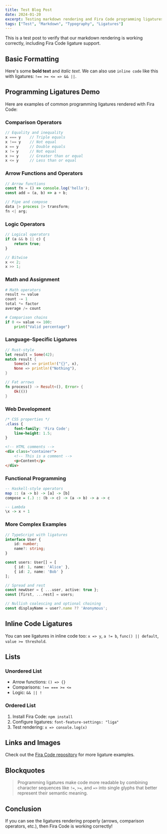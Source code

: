 ```yaml
---
title: Test Blog Post
date: 2024-01-20
excerpt: Testing markdown rendering and Fira Code programming ligatures with comprehensive examples.
tags: ["Test", "Markdown", "Typography", "Ligatures"]
---
```


This is a test post to verify that our markdown rendering is working correctly, including Fira Code ligature support.

## Basic Formatting

Here's some **bold text** and *italic text*. We can also use `inline code` like this with ligatures: `!== >= <= => && ||`.

## Programming Ligatures Demo

Here are examples of common programming ligatures rendered with Fira Code:

### Comparison Operators
```javascript
// Equality and inequality
x === y    // Triple equals
x !== y    // Not equal
x == y     // Double equals
x != y     // Not equal
x >= y     // Greater than or equal
x <= y     // Less than or equal
```

### Arrow Functions and Operators
```javascript
// Arrow functions
const fn = () => console.log('hello');
const add = (a, b) => a + b;

// Pipe and compose
data |> process |> transform;
fn <| arg;
```

### Logic Operators
```javascript
// Logical operators
if (a && b || c) {
    return true;
}

// Bitwise
x << 2;
x >> 1;
```

### Math and Assignment
```python
# Math operators
result += value
count -= 1
total *= factor
average /= count

# Comparison chains
if 0 <= value <= 100:
    print("Valid percentage")
```

### Language-Specific Ligatures
```rust
// Rust-style
let result = Some(42);
match result {
    Some(x) => println!("{}", x),
    None => println!("Nothing"),
}

// Fat arrows
fn process() -> Result<(), Error> {
    Ok(())
}
```

### Web Development
```css
/* CSS properties */
.class {
    font-family: 'Fira Code';
    line-height: 1.5;
}
```

```html
<!-- HTML comments -->
<div class="container">
    <!-- This is a comment -->
    <p>Content</p>
</div>
```

### Functional Programming
```haskell
-- Haskell-style operators
map :: (a -> b) -> [a] -> [b]
compose = (.) :: (b -> c) -> (a -> b) -> a -> c

-- Lambda
\x -> x + 1
```

### More Complex Examples
```typescript
// TypeScript with ligatures
interface User {
    id: number;
    name?: string;
}

const users: User[] = [
    { id: 1, name: 'Alice' },
    { id: 2, name: 'Bob' }
];

// Spread and rest
const newUser = { ...user, active: true };
const [first, ...rest] = users;

// Nullish coalescing and optional chaining
const displayName = user?.name ?? 'Anonymous';
```

## Inline Code Ligatures

You can see ligatures in inline code too: `x => y`, `a != b`, `func() || default`, `value >= threshold`.

## Lists

### Unordered List
- Arrow functions: `() => {}`
- Comparisons: `!== === >= <=`
- Logic: `&& || !`

### Ordered List
1. Install Fira Code: `npm install`
2. Configure ligatures: `font-feature-settings: "liga"`
3. Test rendering: `x => console.log(x)`

## Links and Images

Check out the [Fira Code repository](https://github.com/tonsky/FiraCode) for more ligature examples.

## Blockquotes

> Programming ligatures make code more readable by combining character sequences like `!=`, `>=`, and `=>` into single glyphs that better represent their semantic meaning.

## Conclusion

If you can see the ligatures rendering properly (arrows, comparison operators, etc.), then Fira Code is working correctly!
